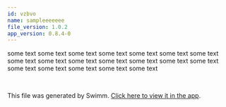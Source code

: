 ```yaml
---
id: vzbvo
name: sampleeeeeee
file_version: 1.0.2
app_version: 0.8.4-0
---
```


some text some text some text some text some text some text some text some text some text some text some text some text some text some text some text some text some text some text some text

<br/>

This file was generated by Swimm. [Click here to view it in the app](https://swimm-web-app.web.app/repos/Z2l0aHViJTNBJTNBdGVtcGxhdGVzJTNBJTNBbGV2LWVsYWQ=/docs/vzbvo).